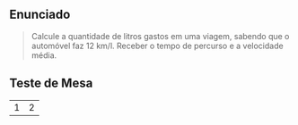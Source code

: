 ## Enunciado

> Calcule a quantidade de litros gastos em uma viagem, sabendo que o automóvel faz 12 km/l. Receber o tempo de percurso e a velocidade média.

## Teste de Mesa

| | |
| --- | --- |
| 1 | 2 |